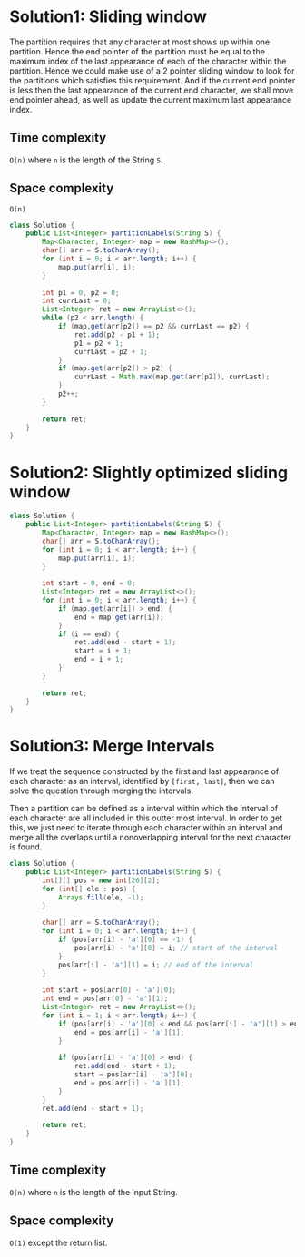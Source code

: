 # Solution1: Sliding window

The partition requires that any character at most shows up within one partition. Hence the end pointer of the partition must be equal to the maximum index of the last appearance of each of the character within the partition. Hence we could make use of a 2 pointer sliding window to look for the partitions which satisfies this requirement. And if the current end pointer is less then the last appearance of the current end character, we shall move end pointer ahead, as well as update the current maximum last appearance index. 

## Time complexity

`O(n)` where `n` is the length of the String `S`.

## Space complexity

`O(n)`

```java
class Solution {
    public List<Integer> partitionLabels(String S) {
        Map<Character, Integer> map = new HashMap<>();
        char[] arr = S.toCharArray();
        for (int i = 0; i < arr.length; i++) {
            map.put(arr[i], i);
        }
        
        int p1 = 0, p2 = 0;
        int currLast = 0;
        List<Integer> ret = new ArrayList<>();
        while (p2 < arr.length) {
            if (map.get(arr[p2]) == p2 && currLast == p2) {
                ret.add(p2 - p1 + 1);
                p1 = p2 + 1;
                currLast = p2 + 1;
            }
            if (map.get(arr[p2]) > p2) {
                currLast = Math.max(map.get(arr[p2]), currLast);
            }
            p2++;
        }
        
        return ret;
    }
}
```

# Solution2: Slightly optimized sliding window

```java
class Solution {
    public List<Integer> partitionLabels(String S) {
        Map<Character, Integer> map = new HashMap<>();
        char[] arr = S.toCharArray();
        for (int i = 0; i < arr.length; i++) {
            map.put(arr[i], i);
        }
        
        int start = 0, end = 0;
        List<Integer> ret = new ArrayList<>();
        for (int i = 0; i < arr.length; i++) {
            if (map.get(arr[i]) > end) {
                end = map.get(arr[i]);
            }
            if (i == end) {
                ret.add(end - start + 1);
                start = i + 1;
                end = i + 1;
            }
        }
        
        return ret;
    }
}
```

# Solution3: Merge Intervals

If we treat the sequence constructed by the first and last appearance of each character as an interval, identified by `[first, last]`, then we can solve the question through merging the intervals.  

Then a partition can be defined as a interval within which the interval of each character are all included in this outter most interval. In order to get this, we just need to iterate through each character within an interval and merge all the overlaps until a nonoverlapping interval for the next character is found. 

```java
class Solution {
    public List<Integer> partitionLabels(String S) {
        int[][] pos = new int[26][2];
        for (int[] ele : pos) {
            Arrays.fill(ele, -1);
        }
        
        char[] arr = S.toCharArray();
        for (int i = 0; i < arr.length; i++) {
            if (pos[arr[i] - 'a'][0] == -1) {
                pos[arr[i] - 'a'][0] = i; // start of the interval
            }
            pos[arr[i] - 'a'][1] = i; // end of the interval
        }
        
        int start = pos[arr[0] - 'a'][0];
        int end = pos[arr[0] - 'a'][1];
        List<Integer> ret = new ArrayList<>();
        for (int i = 1; i < arr.length; i++) {
            if (pos[arr[i] - 'a'][0] < end && pos[arr[i] - 'a'][1] > end) {
                end = pos[arr[i] - 'a'][1];
            }
            
            if (pos[arr[i] - 'a'][0] > end) {
                ret.add(end - start + 1);
                start = pos[arr[i] - 'a'][0];
                end = pos[arr[i] - 'a'][1];
            }
        }
        ret.add(end - start + 1);
        
        return ret;
    }
}
```

## Time complexity

`O(n)` where `n` is the length of the input String.  

## Space complexity

`O(1)` except the return list. 
